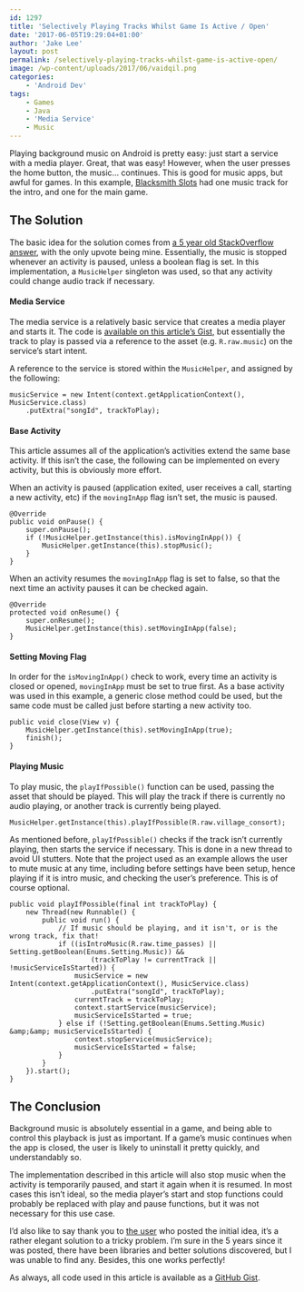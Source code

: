 ```yaml
---
id: 1297
title: 'Selectively Playing Tracks Whilst Game Is Active / Open'
date: '2017-06-05T19:29:04+01:00'
author: 'Jake Lee'
layout: post
permalink: /selectively-playing-tracks-whilst-game-is-active-open/
image: /wp-content/uploads/2017/06/vaidqil.png
categories:
    - 'Android Dev'
tags:
    - Games
    - Java
    - 'Media Service'
    - Music
---
```



Playing background music on Android is pretty easy: just start a service with a media player. Great, that was easy! However, when the user presses the home button, the music… continues. This is good for music apps, but awful for games. In this example, [Blacksmith Slots](https://www.reddit.com/r/BlacksmithSlots/) had one music track for the intro, and one for the main game.

## The Solution

The basic idea for the solution comes from [a 5 year old StackOverflow answer](https://stackoverflow.com/a/12652213/608312), with the only upvote being mine. Essentially, the music is stopped whenever an activity is paused, unless a boolean flag is set. In this implementation, a `MusicHelper` singleton was used, so that any activity could change audio track if necessary.

#### Media Service

The media service is a relatively basic service that creates a media player and starts it. The code is [available on this article’s Gist](https://gist.github.com/JakeSteam/55cd4384f92b76f8a6f1c82a32e04124#file-musicservice-java), but essentially the track to play is passed via a reference to the asset (e.g. `R.raw.music`) on the service’s start intent.

A reference to the service is stored within the `MusicHelper`, and assigned by the following:

```
musicService = new Intent(context.getApplicationContext(), MusicService.class)
    .putExtra("songId", trackToPlay);
```

#### Base Activity

This article assumes all of the application’s activities extend the same base activity. If this isn’t the case, the following can be implemented on every activity, but this is obviously more effort.

When an activity is paused (application exited, user receives a call, starting a new activity, etc) if the `movingInApp` flag isn’t set, the music is paused.

```
@Override
public void onPause() {
    super.onPause();
    if (!MusicHelper.getInstance(this).isMovingInApp()) {
        MusicHelper.getInstance(this).stopMusic();
    }
}
```

When an activity resumes the `movingInApp` flag is set to false, so that the next time an activity pauses it can be checked again.

```
@Override
protected void onResume() {
    super.onResume();
    MusicHelper.getInstance(this).setMovingInApp(false);
}
```

#### Setting Moving Flag

In order for the `isMovingInApp()` check to work, every time an activity is closed or opened, `movingInApp` must be set to true first. As a base activity was used in this example, a generic close method could be used, but the same code must be called just before starting a new activity too.

```
public void close(View v) {
    MusicHelper.getInstance(this).setMovingInApp(true);
    finish();
}
```

#### Playing Music

To play music, the `playIfPossible()` function can be used, passing the asset that should be played. This will play the track if there is currently no audio playing, or another track is currently being played.

```
MusicHelper.getInstance(this).playIfPossible(R.raw.village_consort);
```

As mentioned before, `playIfPossible()` checks if the track isn’t currently playing, then starts the service if necessary. This is done in a new thread to avoid UI stutters. Note that the project used as an example allows the user to mute music at any time, including before settings have been setup, hence playing if it is intro music, and checking the user’s preference. This is of course optional.

```
public void playIfPossible(final int trackToPlay) {
    new Thread(new Runnable() {
        public void run() {
            // If music should be playing, and it isn't, or is the wrong track, fix that!
            if ((isIntroMusic(R.raw.time_passes) || Setting.getBoolean(Enums.Setting.Music)) &&
                    (trackToPlay != currentTrack || !musicServiceIsStarted)) {
                musicService = new Intent(context.getApplicationContext(), MusicService.class)
                    .putExtra("songId", trackToPlay);
                currentTrack = trackToPlay;
                context.startService(musicService);
                musicServiceIsStarted = true;
            } else if (!Setting.getBoolean(Enums.Setting.Music) &amp;&amp; musicServiceIsStarted) {
                context.stopService(musicService);
                musicServiceIsStarted = false;
            }
        }
    }).start();
}
```

## The Conclusion

Background music is absolutely essential in a game, and being able to control this playback is just as important. If a game’s music continues when the app is closed, the user is likely to uninstall it pretty quickly, and understandably so.

The implementation described in this article will also stop music when the activity is temporarily paused, and start it again when it is resumed. In most cases this isn’t ideal, so the media player’s start and stop functions could probably be replaced with play and pause functions, but it was not necessary for this use case.

I’d also like to say thank you to [the user](https://stackoverflow.com/users/1069068/raghav-sood) who posted the initial idea, it’s a rather elegant solution to a tricky problem. I’m sure in the 5 years since it was posted, there have been libraries and better solutions discovered, but I was unable to find any. Besides, this one works perfectly!

As always, all code used in this article is available as a [GitHub Gist](https://gist.github.com/JakeSteam/55cd4384f92b76f8a6f1c82a32e04124).